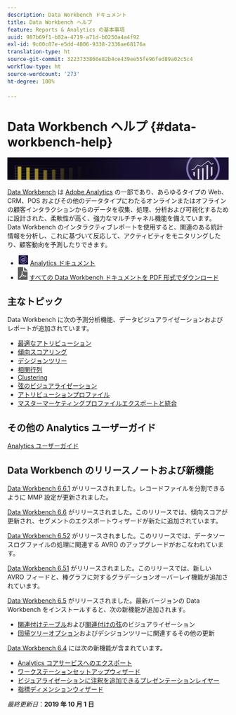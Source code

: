 ```yaml
---
description: Data Workbench ドキュメント
title: Data Workbench ヘルプ
feature: Reports & Analytics の基本事項
uuid: 987b69f1-b82a-4719-a71d-b0250a4a4f92
exl-id: 9c00c87e-e5dd-4806-9338-2336ae68176a
translation-type: ht
source-git-commit: 3223733866e82b4ce439ee55fe96fed89a02c5c4
workflow-type: ht
source-wordcount: '273'
ht-degree: 100%

---
```


# Data Workbench ヘルプ {#data-workbench-help}

![バナー](/help/home/assets/doc_banner_workbench.png)

[Data Workbench](http://www.adobe.com/jp/solutions/digital-analytics/data-workbench.html) は [Adobe Analytics](http://www.adobe.com/jp/solutions/digital-analytics.html) の一部であり、あらゆるタイプの Web、CRM、POS およびその他のデータタイプにわたるオンラインまたはオフラインの顧客インタラクションからのデータを収集、処理、分析および可視化するために設計された、柔軟性が高く、強力なマルチチャネル機能を備えています。Data Workbench のインタラクティブレポートを使用すると、関連のある統計情報を分析し、これに基づいて反応して、アクティビティをモニタリングしたり、顧客動向を予測したりできます。

* ![Analytics アイコン](assets/analytics-icon-24.png) [Analytics ドキュメント](https://docs.adobe.com/content/help/ja-JP/analytics/landing/home.html)
* ![PDF アイコン](assets/pdf_icon.png) [すべての Data Workbench ドキュメントを PDF 形式でダウンロード](/help/home/assets/data-workbench.pdf)

## 主なトピック

Data Workbench に次の予測分析機能、データビジュアライゼーションおよびレポートが追加されています。

* [最適なアトリビューション](/help/home/c-get-started/c-attribution-profiles/c-attrib-algorithmic/c-attrib-algorithmic.md)
* [傾向スコアリング](/help/home/c-get-started/c-analysis-vis/c-visitor-propensity/c-visitor-propensity.md)
* [デシジョンツリー](/help/home/c-get-started/c-analysis-vis/c-decision-trees/c-decision-trees.md)
* [相関行列](/help/home/c-get-started/c-analysis-vis/c-correlation-analysis/c-correlation-analysis.md)
* [Clustering](/help/home/c-get-started/c-analysis-vis/c-visitor-cluster/c-visitor-cluster.md)
* [弦のビジュアライゼーション](/help/home/c-get-started/c-analysis-vis/c-chord-visualization.md)
* [アトリビューションプロファイル](/help/home/c-get-started/c-attribution-profiles/c-rules-attrib/c-rules-attrib.md)
* [マスターマーケティングプロファイルエクスポートと統合](/help/home/c-get-started/c-exp-data-seg-exp/c-mmp-integration.md)

## その他の Analytics ユーザーガイド

[Analytics ユーザーガイド](https://docs.adobe.com/content/help/ja-JP/analytics/landing/home.html)

## Data Workbench のリリースノートおよび新機能

[Data Workbench 6.6.1](/help/home/c-release-notes-insight/c-6-6-1.md) がリリースされました。レコードファイルを分割できるように MMP 設定が更新されました。

[Data Workbench 6.6](/help/home/c-release-notes-insight/c-6-6.md) がリリースされました。このリリースでは、傾向スコアが更新され、セグメントのエクスポートウィザードが新たに追加されています。

[Data Workbench 6.52](/help/home/c-release-notes-insight/c-6-52.md) がリリースされました。このリリースでは、データソースログファイルの処理に関連する AVRO のアップグレードがおこなわれています。

[Data Workbench 6.51](/help/home/c-release-notes-insight/c-6-51.md) がリリースされました。このリリースでは、新しい AVRO フィードと、棒グラフに対するグラデーションオーバーレイ機能が追加されています。

[Data Workbench 6.5](/help/home/c-release-notes-insight/c-6-5.md) がリリースされました。最新バージョンの Data Workbench をインストールすると、次の新機能が追加されます。

* [関連付けテーブル](/help/home/c-get-started/c-analysis-vis/associations-visualization.md)および[関連付けの弦](/help/home/c-get-started/c-analysis-vis/associations-chord.md)のビジュアライゼーション
* [回帰ツリーオプション](/help/home/c-get-started/c-analysis-vis/c-decision-trees/c-decision-trees-regression.md)およびデシジョンツリーに関連するその他の更新

[Data Workbench 6.4](/help/home/c-release-notes-insight/c-6-4/c-6-4.md) には次の新機能が含まれています。

* [Analytics コアサービスへのエクスポート](/help/home/c-release-notes-insight/c-6-4/dwb-crs-integration.md)
* [ワークステーションセットアップウィザード](/help/home/c-install-insight/install-setup/dwb-client-installer.md)
* [ビジュアライゼーションに注釈を追加できるプレゼンテーションレイヤー](/help/home/c-get-started/c-vis/c-present-layer.md)
* [指標ディメンションウィザード](/help/home/c-get-started/c-vis/dwb-create-metricdim/dwb-create-metricdim.md)

*最終更新日*：**2019 年 10 月 1 日**
